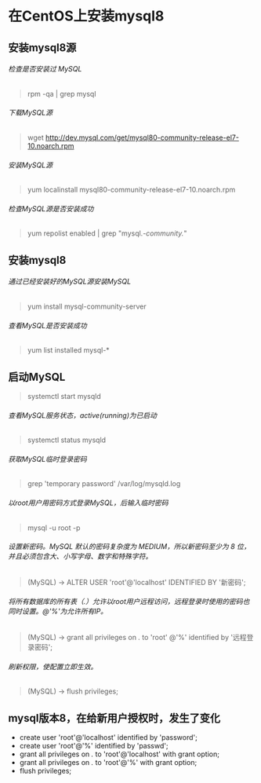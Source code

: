 # 在CentOS上安装mysql8

## 安装mysql8源
###### 检查是否安装过 MySQL
> rpm -qa | grep mysql
###### 下载MySQL源
> wget http://dev.mysql.com/get/mysql80-community-release-el7-10.noarch.rpm
###### 安装MySQL源
> yum localinstall mysql80-community-release-el7-10.noarch.rpm
###### 检查MySQL源是否安装成功
> yum repolist enabled | grep "mysql.*-community.*"

## 安装mysql8
###### 通过已经安装好的MySQL源安装MySQL
> yum install mysql-community-server
###### 查看MySQL是否安装成功
> yum list installed mysql-*

## 启动MySQL
> systemctl start mysqld
###### 查看MySQL服务状态，active(running)为已启动 
> systemctl status mysqld
###### 获取MySQL临时登录密码 
> grep 'temporary password' /var/log/mysqld.log
###### 以root用户用密码方式登录MySQL，后输入临时密码
> mysql -u root -p 

###### 设置新密码。MySQL 默认的密码复杂度为 MEDIUM，所以新密码至少为 8 位，并且必须包含大、小写字母、数字和特殊字符。
> (MySQL) -> ALTER USER 'root'@'localhost' IDENTIFIED BY '新密码'; 
###### 将所有数据库的所有表（*.*）允许以root用户远程访问，远程登录时使用的密码也同时设置。@'%'为允许所有IP。
> (MySQL) -> grant all privileges on *.* to 'root' @'%' identified by '远程登录密码'; 
###### 刷新权限，使配置立即生效。
> (MySQL) -> flush privileges; 

## mysql版本8，在给新用户授权时，发生了变化
- create user 'root'@'localhost' identified by  'password';
- create user 'root'@'%' identified by 'passwd';
- grant all privileges on *.* to 'root'@'localhost' with grant option;
- grant all privileges on *.* to 'root'@'%' with grant option;
- flush privileges;